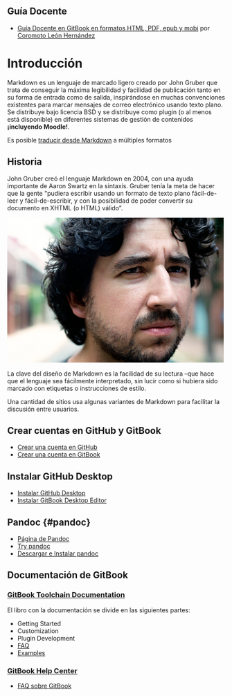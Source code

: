 ## Guía Docente

* [Guía Docente en GitBook en formatos HTML, PDF, epub y mobi](https://www.gitbook.com/book/coromoto/elaboracion-de-documentos-con-gitbook/details) por [Coromoto León Hernández](https://www.gitbook.com/@coromoto)



# Introducción

Markdown es un lenguaje de marcado ligero creado por John Gruber que trata de conseguir la máxima legibilidad y facilidad de publicación tanto en su forma de entrada como de salida, inspirándose en muchas convenciones existentes para marcar mensajes de correo electrónico usando texto plano. Se distribuye bajo licencia BSD y se distribuye como plugin (o al menos está disponible) en diferentes sistemas de gestión de contenidos **¡incluyendo Moodle!**. 

Es posible [traducir desde Markdown](#pandoc) a múltiples formatos 

## Historia

John Gruber creó el lenguaje Markdown en 2004, con una ayuda importante de Aaron Swartz en la sintaxis. Gruber tenía la meta de hacer que la gente "pudiera escribir usando un formato de texto plano fácil-de-leer y fácil-de-escribir, y con la posibilidad de poder convertir su documento en XHTML (o HTML) válido”.

[![John Gruber](assets/John_Gruber.jpeg)](https://en.wikipedia.org/wiki/John_Gruber)

La clave del diseño de Markdown es la facilidad de su lectura –que hace que el lenguaje sea fácilmente interpretado, sin lucir como si hubiera sido marcado con etiquetas o instrucciones de estilo. 

Una cantidad de sitios usa algunas variantes de Markdown para facilitar la discusión entre usuarios. 





## Crear  cuentas en GitHub y GitBook

* [Crear una cuenta en GitHub](https://github.com/join?source=header-home)
* [Crear una cuenta en GitBook](https://www.gitbook.com/join)

## Instalar GitHub Desktop 

* [Instalar GitHub Desktop](https://desktop.github.com/)
* [Instalar GitBook Desktop Editor](https://www.gitbook.com/editor)

## Pandoc {#pandoc}

* [Página de Pandoc](http://pandoc.org/)
* [Try pandoc](https://pandoc.org/try/)
* [Descargar e Instalar pandoc](https://github.com/jgm/pandoc/releases)

## Documentación de GitBook

### [GitBook Toolchain Documentation](https://toolchain.gitbook.com/)

El libro con la documentación se divide en las siguientes partes:

* Getting Started
* Customization
* Plugin Development
* [FAQ](https://toolchain.gitbook.com/faq.html)
* [Examples](https://toolchain.gitbook.com/examples.html)


### [GitBook Help Center](https://help.gitbook.com/) 
* [FAQ sobre GitBook](https://help.gitbook.com/)